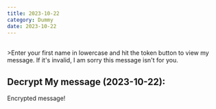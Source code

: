 ```yaml
---
title: 2023-10-22
category: Dummy
date: 2023-10-22
---
```


<br>
>Enter your first name in lowercase and hit the token button to view my message. If it's invalid, I am sorry this
message isn't for you.


## Decrypt My message (2023-10-22):
  <p class="encrypted" id="5fA2r8jukd3EcyzLePaY3QhsFaH38jrLaL7AMqvRa+Fb+2WAulh4mXqJElRw==">Encrypted message!</p>

